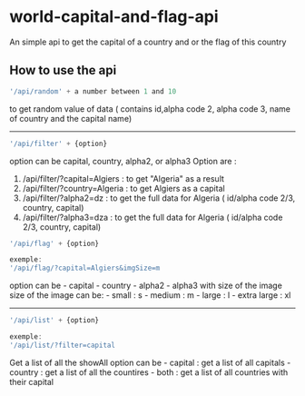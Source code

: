 # world-capital-and-flag-api
An simple api to get the capital of a country and or the flag of this country

## How to use the api
```Javascript
'/api/random' + a number between 1 and 10
```
 to get random value of data ( contains id,alpha code 2, alpha code 3, name of country and the capital name)

 ---

```Javascript
'/api/filter' + {option}
```
option can be capital, country, alpha2, or alpha3
Option are :

1. /api/filter/?capital=Algiers : to get "Algeria" as a result
1. /api/filter/?country=Algeria : to get Algiers as a capital
1. /api/filter/?alpha2=dz : to get the full data for Algeria ( id/alpha code 2/3, country, capital)
1. /api/filter/?alpha3=dza : to get the full data for Algeria ( id/alpha code 2/3, country, capital)

```Javascript
'/api/flag' + {option}

exemple:
'/api/flag/?capital=Algiers&imgSize=m
```
option can be
            - capital
            - country
            - alpha2
            - alpha3
            with size of the image
size of the image can be:
    - small : s
    - medium : m
    - large : l
    - extra large : xl

---

```Javascript
'/api/list' + {option}

exemple:
'/api/list/?filter=capital
```

Get a list of all the showAll
option can be
            - capital : get a list of all capitals
            - country : get a list of all the countires
            -  both : get a list of all countries with their capital
